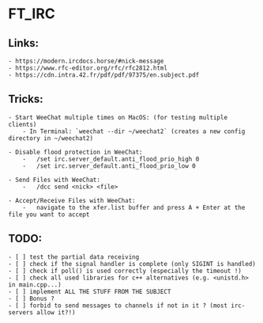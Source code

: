 # FT_IRC

## Links:

	- https://modern.ircdocs.horse/#nick-message
    - https://www.rfc-editor.org/rfc/rfc2812.html
    - https://cdn.intra.42.fr/pdf/pdf/97375/en.subject.pdf

## Tricks:
    - Start WeeChat multiple times on MacOS: (for testing multiple clients)
        - In Terminal: `weechat --dir ~/weechat2` (creates a new config directory in ~/weechat2)
    
    - Disable flood protection in WeeChat:
        -   /set irc.server_default.anti_flood_prio_high 0
        -   /set irc.server_default.anti_flood_prio_low 0

    - Send Files with WeeChat:
        -   /dcc send <nick> <file>
    
    - Accept/Receive Files with WeeChat:
        -   navigate to the xfer.list buffer and press A + Enter at the file you want to accept
    

## TODO:

    - [ ] test the partial data receiving
    - [ ] check if the signal handler is complete (only SIGINT is handled)
    - [ ] check if poll() is used correctly (especially the timeout !)
    - [ ] check all used libraries for c++ alternatives (e.g. <unistd.h> in main.cpp...)
    - [ ] implement ALL THE STUFF FROM THE SUBJECT
    - [ ] Bonus ?
	- [ ] forbid to send messages to channels if not in it ? (most irc-servers allow it?!)
